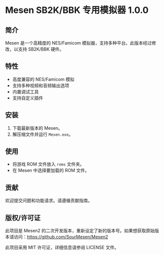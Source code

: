 ﻿# Mesen SB2K/BBK 专用模拟器 1.0.0

## 简介

Mesen 是一个高精度的 NES/Famicom 模拟器，支持多种平台。此版本经过修改，以支持 SB2K/BBK 硬件。

## 特性

- 高度兼容的 NES/Famicom 模拟
- 支持多种视频和音频输出选项
- 内置调试工具
- 支持自定义插件

## 安装

1. 下载最新版本的 Mesen。
2. 解压缩文件并运行 `Mesen.exe`。

## 使用

- 将游戏 ROM 文件放入 `roms` 文件夹。
- 在 Mesen 中选择要加载的 ROM 文件。

## 贡献

欢迎提交问题和功能请求。请遵循贡献指南。

## 版权/许可证
此项目是 Mesen2 的二次开发版本，重新设定了新的版本号。如果想获取原始版本请访问：https://github.com/SourMesen/Mesen2

此项目采用 MIT 许可证，详细信息请参阅 LICENSE 文件。

